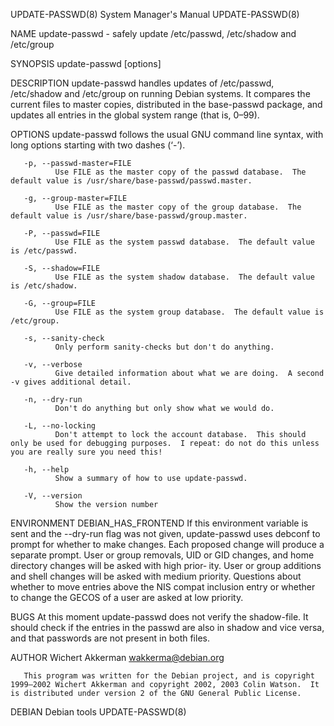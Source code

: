 UPDATE-PASSWD(8)                                                                                                                                System Manager's Manual                                                                                                                                UPDATE-PASSWD(8)

NAME
       update-passwd - safely update /etc/passwd, /etc/shadow and /etc/group

SYNOPSIS
       update-passwd [options]

DESCRIPTION
       update-passwd handles updates of /etc/passwd, /etc/shadow and /etc/group on running Debian systems.  It compares the current files to master copies, distributed in the base-passwd package, and updates all entries in the global system range (that is, 0–99).

OPTIONS
       update-passwd follows the usual GNU command line syntax, with long options starting with two dashes (‘-’).

       -p, --passwd-master=FILE
              Use FILE as the master copy of the passwd database.  The default value is /usr/share/base-passwd/passwd.master.

       -g, --group-master=FILE
              Use FILE as the master copy of the group database.  The default value is /usr/share/base-passwd/group.master.

       -P, --passwd=FILE
              Use FILE as the system passwd database.  The default value is /etc/passwd.

       -S, --shadow=FILE
              Use FILE as the system shadow database.  The default value is /etc/shadow.

       -G, --group=FILE
              Use FILE as the system group database.  The default value is /etc/group.

       -s, --sanity-check
              Only perform sanity-checks but don't do anything.

       -v, --verbose
              Give detailed information about what we are doing.  A second -v gives additional detail.

       -n, --dry-run
              Don't do anything but only show what we would do.

       -L, --no-locking
              Don't attempt to lock the account database.  This should only be used for debugging purposes.  I repeat: do not do this unless you are really sure you need this!

       -h, --help
              Show a summary of how to use update-passwd.

       -V, --version
              Show the version number

ENVIRONMENT
       DEBIAN_HAS_FRONTEND
              If this environment variable is sent and the --dry-run flag was not given, update-passwd uses debconf to prompt for whether to make changes.  Each proposed change will produce a separate prompt.  User or group removals, UID or GID changes, and home directory changes will be asked with high prior‐
              ity.  User or group additions and shell changes will be asked with medium priority.  Questions about whether to move entries above the NIS compat inclusion entry or whether to change the GECOS of a user are asked at low priority.

BUGS
       At this moment update-passwd does not verify the shadow-file.  It should check if the entries in the passwd are also in shadow and vice versa, and that passwords are not present in both files.

AUTHOR
       Wichert Akkerman <wakkerma@debian.org>

       This program was written for the Debian project, and is copyright 1999–2002 Wichert Akkerman and copyright 2002, 2003 Colin Watson.  It is distributed under version 2 of the GNU General Public License.

DEBIAN                                                                                                                                                Debian tools                                                                                                                                     UPDATE-PASSWD(8)
